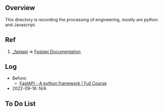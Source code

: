 ## Overview

This directory is recording the processing of engineering, mostly are python and Javascript.

## Ref

1. [_fastapi](https://github.com/Mini-Pingu/_postgraduate/tree/master/engineering/_fastapi) => [Fastapi Documentation](https://fastapi.tiangolo.com/tutorial/) 

## Log

- Before: 
  - [FastAPI - A python framework | Full Course](https://www.youtube.com/watch?v=7t2alSnE2-I) 
- 2022-09-16: N/A

## To Do List